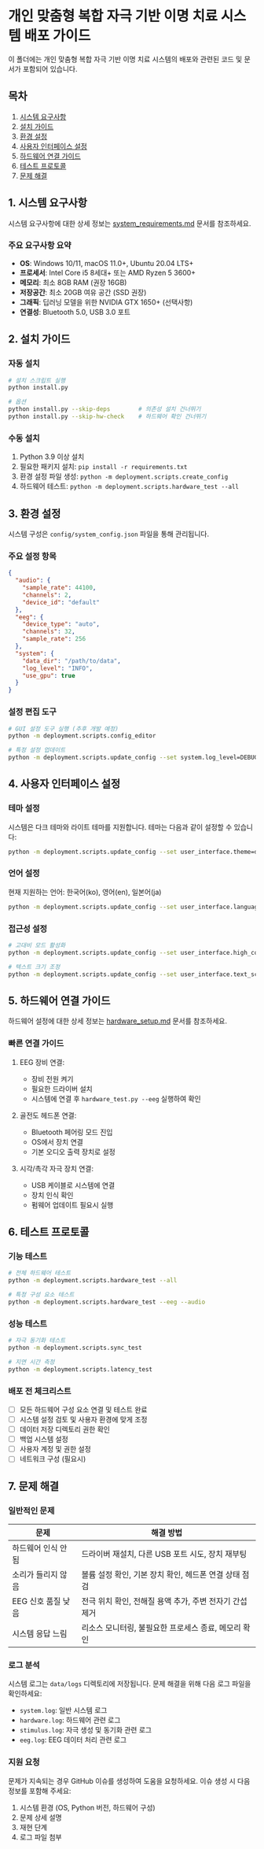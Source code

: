 # 개인 맞춤형 복합 자극 기반 이명 치료 시스템 배포 가이드

이 폴더에는 개인 맞춤형 복합 자극 기반 이명 치료 시스템의 배포와 관련된 코드 및 문서가 포함되어 있습니다.

## 목차

1. [시스템 요구사항](#1-시스템-요구사항)
2. [설치 가이드](#2-설치-가이드)
3. [환경 설정](#3-환경-설정)
4. [사용자 인터페이스 설정](#4-사용자-인터페이스-설정)
5. [하드웨어 연결 가이드](#5-하드웨어-연결-가이드)
6. [테스트 프로토콜](#6-테스트-프로토콜)
7. [문제 해결](#7-문제-해결)

## 1. 시스템 요구사항

시스템 요구사항에 대한 상세 정보는 [system_requirements.md](system_requirements.md) 문서를 참조하세요.

### 주요 요구사항 요약

- **OS**: Windows 10/11, macOS 11.0+, Ubuntu 20.04 LTS+
- **프로세서**: Intel Core i5 8세대+ 또는 AMD Ryzen 5 3600+
- **메모리**: 최소 8GB RAM (권장 16GB)
- **저장공간**: 최소 20GB 여유 공간 (SSD 권장)
- **그래픽**: 딥러닝 모델을 위한 NVIDIA GTX 1650+ (선택사항)
- **연결성**: Bluetooth 5.0, USB 3.0 포트

## 2. 설치 가이드

### 자동 설치

```bash
# 설치 스크립트 실행
python install.py

# 옵션
python install.py --skip-deps        # 의존성 설치 건너뛰기
python install.py --skip-hw-check    # 하드웨어 확인 건너뛰기
```

### 수동 설치

1. Python 3.9 이상 설치
2. 필요한 패키지 설치: `pip install -r requirements.txt`
3. 환경 설정 파일 생성: `python -m deployment.scripts.create_config`
4. 하드웨어 테스트: `python -m deployment.scripts.hardware_test --all`

## 3. 환경 설정

시스템 구성은 `config/system_config.json` 파일을 통해 관리됩니다.

### 주요 설정 항목

```json
{
  "audio": {
    "sample_rate": 44100,
    "channels": 2,
    "device_id": "default"
  },
  "eeg": {
    "device_type": "auto",
    "channels": 32,
    "sample_rate": 256
  },
  "system": {
    "data_dir": "/path/to/data",
    "log_level": "INFO",
    "use_gpu": true
  }
}
```

### 설정 편집 도구

```bash
# GUI 설정 도구 실행 (추후 개발 예정)
python -m deployment.scripts.config_editor

# 특정 설정 업데이트
python -m deployment.scripts.update_config --set system.log_level=DEBUG
```

## 4. 사용자 인터페이스 설정

### 테마 설정

시스템은 다크 테마와 라이트 테마를 지원합니다. 테마는 다음과 같이 설정할 수 있습니다:

```bash
python -m deployment.scripts.update_config --set user_interface.theme=dark
```

### 언어 설정

현재 지원하는 언어: 한국어(ko), 영어(en), 일본어(ja)

```bash
python -m deployment.scripts.update_config --set user_interface.language=ko
```

### 접근성 설정

```bash
# 고대비 모드 활성화
python -m deployment.scripts.update_config --set user_interface.high_contrast=true

# 텍스트 크기 조정
python -m deployment.scripts.update_config --set user_interface.text_scale=1.5
```

## 5. 하드웨어 연결 가이드

하드웨어 설정에 대한 상세 정보는 [hardware_setup.md](hardware_setup.md) 문서를 참조하세요.

### 빠른 연결 가이드

1. EEG 장비 연결:
   - 장비 전원 켜기
   - 필요한 드라이버 설치
   - 시스템에 연결 후 `hardware_test.py --eeg` 실행하여 확인

2. 골전도 헤드폰 연결:
   - Bluetooth 페어링 모드 진입
   - OS에서 장치 연결
   - 기본 오디오 출력 장치로 설정

3. 시각/촉각 자극 장치 연결:
   - USB 케이블로 시스템에 연결
   - 장치 인식 확인
   - 펌웨어 업데이트 필요시 실행

## 6. 테스트 프로토콜

### 기능 테스트

```bash
# 전체 하드웨어 테스트
python -m deployment.scripts.hardware_test --all

# 특정 구성 요소 테스트
python -m deployment.scripts.hardware_test --eeg --audio
```

### 성능 테스트

```bash
# 자극 동기화 테스트
python -m deployment.scripts.sync_test

# 지연 시간 측정
python -m deployment.scripts.latency_test
```

### 배포 전 체크리스트

- [ ] 모든 하드웨어 구성 요소 연결 및 테스트 완료
- [ ] 시스템 설정 검토 및 사용자 환경에 맞게 조정
- [ ] 데이터 저장 디렉토리 권한 확인
- [ ] 백업 시스템 설정
- [ ] 사용자 계정 및 권한 설정
- [ ] 네트워크 구성 (필요시)

## 7. 문제 해결

### 일반적인 문제

| 문제 | 해결 방법 |
|------|---------|
| 하드웨어 인식 안됨 | 드라이버 재설치, 다른 USB 포트 시도, 장치 재부팅 |
| 소리가 들리지 않음 | 볼륨 설정 확인, 기본 장치 확인, 헤드폰 연결 상태 점검 |
| EEG 신호 품질 낮음 | 전극 위치 확인, 전해질 용액 추가, 주변 전자기 간섭 제거 |
| 시스템 응답 느림 | 리소스 모니터링, 불필요한 프로세스 종료, 메모리 확인 |

### 로그 분석

시스템 로그는 `data/logs` 디렉토리에 저장됩니다. 문제 해결을 위해 다음 로그 파일을 확인하세요:

- `system.log`: 일반 시스템 로그
- `hardware.log`: 하드웨어 관련 로그
- `stimulus.log`: 자극 생성 및 동기화 관련 로그
- `eeg.log`: EEG 데이터 처리 관련 로그

### 지원 요청

문제가 지속되는 경우 GitHub 이슈를 생성하여 도움을 요청하세요. 이슈 생성 시 다음 정보를 포함해 주세요:

1. 시스템 환경 (OS, Python 버전, 하드웨어 구성)
2. 문제 상세 설명
3. 재현 단계
4. 로그 파일 첨부
